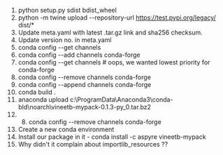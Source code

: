 1. python setup.py sdist bdist_wheel
2. python -m twine upload --repository-url https://test.pypi.org/legacy/ dist/*
3. Update meta.yaml with latest .tar.gz link and sha256 checksum.
4. Update version no. in meta.yaml
5. conda config --get channels
6. conda config --add channels conda-forge 
7. conda config --get channels # oops, we wanted lowest priority for conda-forge
8. conda config --remove channels conda-forge
9. conda config --append channels conda-forge
10. conda build .
11. anaconda upload c:\ProgramData\Anaconda3\conda-bld\noarch\vineetb-mypack-0.1.3-py_0.tar.bz2
12. 8. conda config --remove channels conda-forge
13. Create a new conda environment
14. Install our package in it - conda install -c aspyre vineetb-mypack 
15. Why didn't it complain about importlib_resources ??